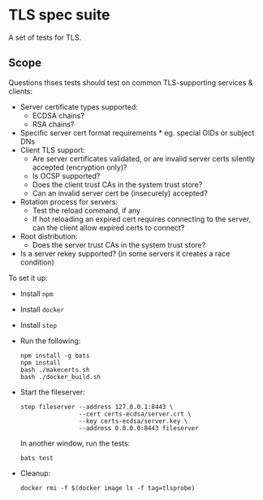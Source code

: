 # TLS spec suite

A set of tests for TLS.

## Scope

Questions thses tests should test on common TLS-supporting services & clients:
* Server certificate types supported:
  * ECDSA chains?
  * RSA chains?
* Specific server cert format requirements * eg. special OIDs or subject DNs
* Client TLS support:
  * Are server certificates validated, or are invalid server certs silently accepted (encryption only)?
  * Is OCSP supported?
  * Does the client trust CAs in the system trust store?
  * Can an invalid server cert be (insecurely) accepted?
* Rotation process for servers:
  * Test the reload command, if any
  * If hot reloading an expired cert requires connecting to the server, can the client allow expired certs to connect?
* Root distribution:
  * Does the server trust CAs in the system trust store?
* Is a server rekey supported? (in some servers it creates a race condition)

To set it up:

- Install `npm`
- Install `docker`
- Install `step`
- Run the following:

  ```
  npm install -g bats
  npm install
  bash ./makecerts.sh
  bash ./docker_build.sh
  ```

- Start the fileserver:

  ```
  step fileserver --address 127.0.0.1:8443 \
                  --cert certs-ecdsa/server.crt \
	              --key certs-ecdsa/server.key \
	              --address 0.0.0.0:8443 fileserver
  ```

  In another window, run the tests:

  ```
  bats test
  ```

- Cleanup:

  ```
  docker rmi -f $(docker image ls -f tag=tlsprobe)
  ```

